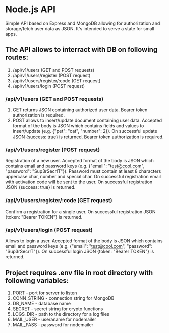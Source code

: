 # Node.js API

Simple API based on Express and MongoDB allowing for authorization and storage/fetch user data as JSON. It's intended to serve a state for small apps.

## The API allows to interract with DB on following routes:
1. /api/v1/users (GET and POST requests)
2. /api/v1/users/register (POST request)
3. /api/v1/users/register/:code (GET request)
4. /api/v1/users/login (POST request)

### /api/v1/users (GET and POST requests)
1. GET returns JSON containing authorized user data. Bearer token authorization is required.
2. POST allows to insert/update document containing user data. Accepted format of the body is JSON which contains fields and values to insert/update (e.g. {"pet": "cat", "number": 2}). On successful update JSON {success: true} is returned. Bearer token authorization is required.

### /api/v1/users/register (POST request)
Registration of a new user. Accepted format of the body is JSON which contains email and password keys (e.g. {"email": "test@cool.com", "password": "Sup3rSecr!T"}). Password must contain at least 8 characters uppercase char, number and special char. On successful registration email with activation code will be sent to the user. On successful registration JSON {success: true} is returned.

### /api/v1/users/register/:code (GET request)
Confirm a registration for a single user. On successful registration JSON {token: "Bearer TOKEN"} is returned.

### /api/v1/users/login (POST request)
Allows to login a user. Accepted format of the body is JSON which contains email and password keys (e.g. {"email": "test@cool.com", "password": "Sup3rSecr!T"}). On successful login JSON {token: "Bearer TOKEN"} is returned.

## Project requires .env file in root directory with following variables:
1. PORT - port for server to listen
2. CONN_STRING - connection string for MongoDB
3. DB_NAME - database name
4. SECRET - secret string for crypto functions
5. LOGS_DIR - path to the directory for a log files
6. MAIL_USER - useraname for nodemailer
7. MAIL_PASS - password for nodemailer